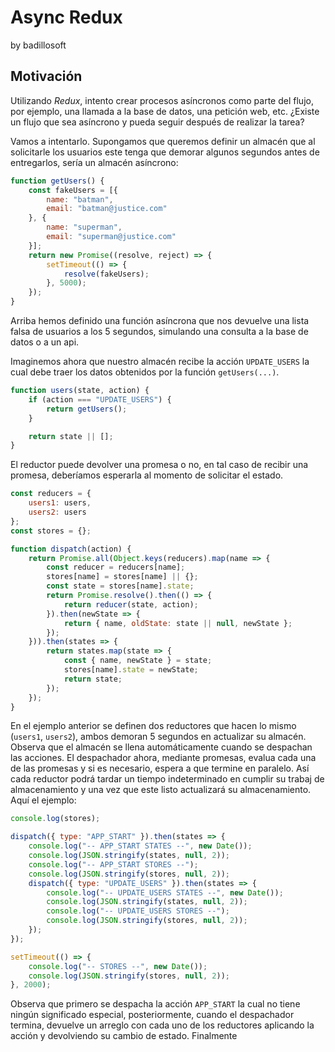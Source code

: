 # Async Redux

by badillosoft

## Motivación

Utilizando *Redux*, intento crear procesos asíncronos como parte del flujo, por ejemplo, una llamada a la base de datos, una petición web, etc. ¿Existe un flujo que sea asíncrono y pueda seguir después de realizar la tarea?

Vamos a intentarlo. Supongamos que queremos definir un almacén que al solicitarle los usuarios este tenga que demorar algunos segundos antes de entregarlos, sería un almacén asíncrono:

~~~js
function getUsers() {
    const fakeUsers = [{
        name: "batman",
        email: "batman@justice.com"
    }, {
        name: "superman",
        email: "superman@justice.com"
    }];
    return new Promise((resolve, reject) => {
        setTimeout(() => {
            resolve(fakeUsers);
        }, 5000);
    });
}
~~~

Arriba hemos definido una función asíncrona que nos devuelve una lista falsa de usuarios a los 5 segundos, simulando una consulta a la base de datos o a un api.

Imaginemos ahora que nuestro almacén recibe la acción `UPDATE_USERS` la cual debe traer los datos obtenidos por la función `getUsers(...)`.

~~~js
function users(state, action) {
    if (action === "UPDATE_USERS") {
        return getUsers();
    }

    return state || [];
}
~~~

El reductor puede devolver una promesa o no, en tal caso de recibir una promesa, deberíamos esperarla al momento de solicitar el estado.

~~~js
const reducers = {
    users1: users,
    users2: users
};
const stores = {};

function dispatch(action) {
    return Promise.all(Object.keys(reducers).map(name => {
        const reducer = reducers[name];
        stores[name] = stores[name] || {};
        const state = stores[name].state;
        return Promise.resolve().then(() => {
            return reducer(state, action);
        }).then(newState => {
            return { name, oldState: state || null, newState };
        });
    })).then(states => {
        return states.map(state => {
            const { name, newState } = state;
            stores[name].state = newState;
            return state;
        });
    });
}
~~~

En el ejemplo anterior se definen dos reductores que hacen lo mismo (`users1`, `users2`), ambos demoran 5 segundos en actualizar su almacén. Observa que el almacén se llena automáticamente cuando se despachan las acciones. El despachador ahora, mediante promesas, evalua cada una de las promesas y si es necesario, espera a que termine en paralelo. Así cada reductor podrá tardar un tiempo indeterminado en cumplir su trabaj de almacenamiento y una vez que este listo actualizará su almacenamiento. Aquí el ejemplo:

~~~js
console.log(stores);

dispatch({ type: "APP_START" }).then(states => {
    console.log("-- APP_START STATES --", new Date());
    console.log(JSON.stringify(states, null, 2));
    console.log("-- APP_START STORES --");
    console.log(JSON.stringify(stores, null, 2));
    dispatch({ type: "UPDATE_USERS" }).then(states => {
        console.log("-- UPDATE_USERS STATES --", new Date());
        console.log(JSON.stringify(states, null, 2));
        console.log("-- UPDATE_USERS STORES --");
        console.log(JSON.stringify(stores, null, 2));
    });
});

setTimeout(() => {
    console.log("-- STORES --", new Date());
    console.log(JSON.stringify(stores, null, 2));
}, 2000);
~~~

Observa que primero se despacha la acción `APP_START` la cual no tiene ningún significado especial, posteriormente, cuando el despachador termina, devuelve un arreglo con cada uno de los reductores aplicando la acción y devolviendo su cambio de estado. Finalmente